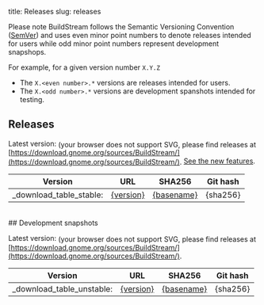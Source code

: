title: Releases
slug: releases

<a id="install_semantic_versioning"></a>

Please note BuildStream follows the Semantic Versioning Convention
([SemVer](https://semver.org/)) and uses even minor point numbers to
denote releases intended for users while odd minor point numbers
represent development snapshops.

For example, for a given version number `X.Y.Z`

 - The `X.<even number>.*` versions are releases intended for users.
 - The `X.<odd number>.*` versions are development spanshots intended for testing.

## Releases

Latest version:
<object style="vertical-align: middle" data="https://buildstream.gitlab.io/buildstream/_static/release.svg" type="image/svg+xml">
(your browser does not support SVG, please find releases at [https://download.gnome.org/sources/BuildStream/](https://download.gnome.org/sources/BuildStream/).
</object>
[See the new features]({filename}feature_page.md).

| Version | URL | SHA256 | Git hash |
|:-------:|:---:|:------:|:--------:|
_download_table_stable:| [{version}]({anouncement}) | [{basename}]({uri}) | {sha256} | [{git-hash}](https://gitlab.com/BuildStream/buildstream/commit/{git-hash}) |

<br/>
## Development snapshots

Latest version:
<object style="vertical-align: middle" data="https://buildstream.gitlab.io/buildstream/_static/snapshot.svg" type="image/svg+xml">
(your browser does not support SVG, please find releases at [https://download.gnome.org/sources/BuildStream/](https://download.gnome.org/sources/BuildStream/).
</object>

| Version | URL | SHA256 | Git hash |
|:-------:|:---:|:------:|:--------:|
_download_table_unstable:| [{version}]({anouncement}) | [{basename}]({uri}) | {sha256} | [{git-hash}](https://gitlab.com/BuildStream/buildstream/commit/{git-hash}) |
